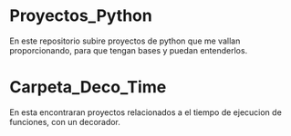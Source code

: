 # Proyectos_Python

En este repositorio subire proyectos de python que me vallan proporcionando, para que tengan bases y puedan entenderlos.

# Carpeta_Deco_Time

En esta encontraran proyectos relacionados a el tiempo de ejecucion de funciones, con un decorador.